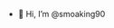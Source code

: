 - 👋 Hi, I’m @smoaking90


<!---
smoaking90/smoaking90 is a ✨ special ✨ repository because its `README.md` (this file) appears on your GitHub profile.
You can click the Preview link to take a look at your changes.
--->
